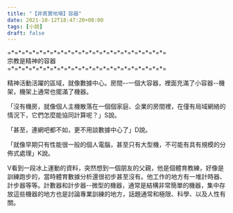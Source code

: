 ```yaml
---
title: "【非真實地場】容器"
date: 2021-10-12T18:47:20+08:00
tags: [小說]
draft: false
---
```


=\*=\*=\*=\*=\*=\*=\*=\*=\*=\*=\*=\*=\*=\*=\*=\*=\*=\*=\*=\*=\*=\*=  
宗教是精神的容器    
=\*=\*=\*=\*=\*=\*=\*=\*=\*=\*=\*=\*=\*=\*=\*=\*=\*=\*=\*=\*=\*=\*=  

精神活動活躍的區域，就像數據中心。房間--一個大容器，裡面充滿了小容器--機架，機架上通常也擺滿了機器。    

「沒有機房，就像個人主機散落在一個個家庭、企業的房間裡，在僅有局域網絡的情況下，它們怎麼能協同計算呢？」S說。    

「甚至，連網吧都不如，更不用談數據中心了」D說。  

「就像早期只有性能很一般的個人電腦，甚至只有大型機，不可能有具有規模的分佈式處理」K說。  

V看到一段冰上運動的資料，突然想到一個朋友的父親，他是個體育教練，好像是訓練跑步的，當時體育數據分析還很初步甚至沒有。他工作的地方有一堆計時器、計步器等等。計數器和計步器--微型的機器，通常是結構非常簡單的機器，集中存放這些機器的地方也是討論專業訓練的地方，話題通常和極限、科學、以及人性有關。  